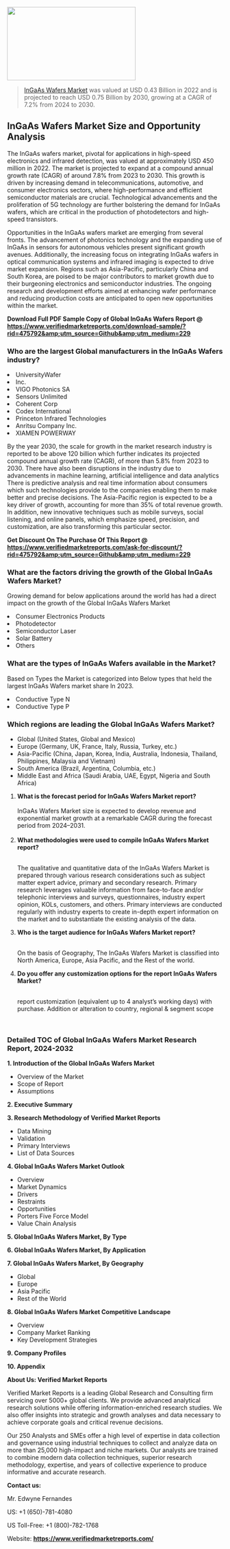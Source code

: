<img src="https://ffe5etoiles.com/wp-content/uploads/2024/12/MST1-300x171.png" alt="" width="300" height="171" class="alignnone size-medium wp-image-20088" /><blockquote><p><p><a href="https://www.verifiedmarketreports.com/download-sample/?rid=475792&utm_source=Github&utm_medium=229" target="_blank">InGaAs Wafers Market</a> was valued at USD 0.43 Billion in 2022 and is projected to reach USD 0.75 Billion by 2030, growing at a CAGR of 7.2% from 2024 to 2030.</p></blockquote><p><h2>InGaAs Wafers Market Size and Opportunity Analysis</h2><p>The InGaAs wafers market, pivotal for applications in high-speed electronics and infrared detection, was valued at approximately USD 450 million in 2022. The market is projected to expand at a compound annual growth rate (CAGR) of around 7.8% from 2023 to 2030. This growth is driven by increasing demand in telecommunications, automotive, and consumer electronics sectors, where high-performance and efficient semiconductor materials are crucial. Technological advancements and the proliferation of 5G technology are further bolstering the demand for InGaAs wafers, which are critical in the production of photodetectors and high-speed transistors.</p><p>Opportunities in the InGaAs wafers market are emerging from several fronts. The advancement of photonics technology and the expanding use of InGaAs in sensors for autonomous vehicles present significant growth avenues. Additionally, the increasing focus on integrating InGaAs wafers in optical communication systems and infrared imaging is expected to drive market expansion. Regions such as Asia-Pacific, particularly China and South Korea, are poised to be major contributors to market growth due to their burgeoning electronics and semiconductor industries. The ongoing research and development efforts aimed at enhancing wafer performance and reducing production costs are anticipated to open new opportunities within the market.</p></p><p class=""><strong>Download Full PDF Sample Copy of Global InGaAs Wafers Report @ <a href="https://www.verifiedmarketreports.com/download-sample/?rid=475792&amp;utm_source=Github&amp;utm_medium=229" target="_blank">https://www.verifiedmarketreports.com/download-sample/?rid=475792&amp;utm_source=Github&amp;utm_medium=229</a></strong></p><h3 id="" class="">Who are the largest Global manufacturers in the InGaAs Wafers industry?</h3><p><li>UniversityWafer </li><li> Inc.</li><li> VIGO Photonics SA</li><li> Sensors Unlimited</li><li> Coherent Corp</li><li> Codex International</li><li> Princeton Infrared Technologies</li><li> Anritsu Company Inc.</li><li> XIAMEN POWERWAY</li></p><div class=""><div class="" dir="" data-message-author-role="" data-message-id="" data-message-model-slug=""><div class=""><div class=""><div class=""><div class="" dir="" data-message-author-role="" data-message-id="" data-message-model-slug=""><div class=""><div class=""><p>By the year 2030, the scale for growth in the market research industry is reported to be above 120 billion which further indicates its projected compound annual growth rate (CAGR), of more than 5.8% from 2023 to 2030. There have also been disruptions in the industry due to advancements in machine learning, artificial intelligence and data analytics There is predictive analysis and real time information about consumers which such technologies provide to the companies enabling them to make better and precise decisions. The Asia-Pacific region is expected to be a key driver of growth, accounting for more than 35% of total revenue growth. In addition, new innovative techniques such as mobile surveys, social listening, and online panels, which emphasize speed, precision, and customization, are also transforming this particular sector.</p><p><strong>Get Discount On The Purchase Of This Report @&nbsp; <a href="https://www.verifiedmarketreports.com/ask-for-discount/?rid=475792&amp;utm_source=Github&amp;utm_medium=229" target="_blank">https://www.verifiedmarketreports.com/ask-for-discount/?rid=475792&amp;utm_source=Github&amp;utm_medium=229</a></strong></p></div></div></div></div></div></div></div></div><h3 id="" class="">What are the factors driving the growth of the Global InGaAs Wafers Market?</h3><p id="" class="">Growing demand for below applications around the world has had a direct impact on the growth of the Global InGaAs Wafers Market</p><p id="" class=""><li>Consumer Electronics Products</li><li> Photodetector</li><li> Semiconductor Laser</li><li> Solar Battery</li><li> Others</li></p><h3 id="" class="">What are the types of InGaAs Wafers available in the Market?</h3><p id="" class="">Based on Types the Market is categorized into Below types that held the largest InGaAs Wafers market share In 2023.</p><p id="" class=""><li>Conductive Type N</li><li> Conductive Type P</li></p><h3 id="" class="">Which regions are leading the Global InGaAs Wafers Market?</h3><ul><li>Global (United States, Global and Mexico)</li><li>Europe (Germany, UK, France, Italy, Russia, Turkey, etc.)</li><li>Asia-Pacific (China, Japan, Korea, India, Australia, Indonesia, Thailand, Philippines, Malaysia and Vietnam)</li><li>South America (Brazil, Argentina, Columbia, etc.)</li><li>Middle East and Africa (Saudi Arabia, UAE, Egypt, Nigeria and South Africa)</li></ul><p><ol><li><strong>What is the forecast period for InGaAs Wafers Market report?<br /></strong><br /><span data-sheets-root="1" data-sheets-value="{&quot;1&quot;:2,&quot;2&quot;:&quot;XXXX size is expected to develop revenue and exponential market growth at a remarkable CAGR during the forecast period from 2024&ndash;2030.&quot;}" data-sheets-userformat="{&quot;2&quot;:12674,&quot;4&quot;:{&quot;1&quot;:2,&quot;2&quot;:16776960},&quot;10&quot;:2,&quot;11&quot;:0,&quot;15&quot;:&quot;Arial&quot;,&quot;16&quot;:12}">InGaAs Wafers Market size is expected to develop revenue and exponential market growth at a remarkable CAGR during the forecast period from 2024&ndash;2031.</span><br /><br /></li><li><strong>What methodologies were used to compile InGaAs Wafers Market report?<br /><br /></strong><p>The qualitative and quantitative data of the&nbsp;InGaAs Wafers Market is prepared through various research considerations such as subject matter expert advice, primary and secondary research. Primary research leverages valuable information from face-to-face and/or telephonic interviews and surveys, questionnaires, industry expert opinion, KOLs, customers, and others. Primary interviews are conducted regularly with industry experts to create in-depth expert information on the market and to substantiate the existing analysis of the data.&nbsp;</p></li><li><strong>Who is the target audience for InGaAs Wafers Market report?<br /><br /></strong><p>On the basis of Geography, The&nbsp;InGaAs Wafers Market is classified into North America, Europe, Asia Pacific, and the Rest of the world.</p></li><li><strong>Do you offer any customization options for the report InGaAs Wafers Market?<br /><br /></strong><p>report customization (equivalent up to 4 analyst&rsquo;s working days) with purchase. Addition or alteration to country, regional &amp; segment scope</p><p>&nbsp;</p></li></ol></p><h3 id="" class="">Detailed TOC of Global InGaAs Wafers Market Research Report, 2024-2032</h3><p id="" class=""><strong>1. Introduction of the Global InGaAs Wafers Market</strong></p><ul><li>Overview of the Market</li><li>Scope of Report</li><li>Assumptions</li></ul><p id="" class=""><strong>2. Executive Summary</strong></p><p id="" class=""><strong>3. Research Methodology of&nbsp;Verified Market Reports</strong></p><ul><li>Data Mining</li><li>Validation</li><li>Primary Interviews</li><li>List of Data Sources</li></ul><p id="" class=""><strong>4. Global InGaAs Wafers Market Outlook</strong></p><ul><li>Overview</li><li>Market Dynamics</li><li>Drivers</li><li>Restraints</li><li>Opportunities</li><li>Porters Five Force Model</li><li>Value Chain Analysis</li></ul><p id="" class=""><strong>5. Global InGaAs Wafers Market, By&nbsp;Type</strong></p><p id="" class=""><strong>6. Global InGaAs Wafers Market, By Application</strong></p><p id="" class=""><strong>7. Global InGaAs Wafers Market, By Geography</strong></p><ul><li>Global</li><li>Europe</li><li>Asia Pacific</li><li>Rest of the World</li></ul><p id="" class=""><strong>8. Global InGaAs Wafers Market Competitive Landscape</strong></p><ul><li>Overview</li><li>Company Market Ranking</li><li>Key Development Strategies</li></ul><p id="" class=""><strong>9. Company Profiles</strong></p><p id="" class=""><strong>10. Appendix</strong></p><p id="" class=""><strong>About Us: Verified Market Reports</strong></p><p id="" class="">Verified Market Reports is a leading Global Research and Consulting firm servicing over 5000+ global clients. We provide advanced analytical research solutions while offering information-enriched research studies. We also offer insights into strategic and growth analyses and data necessary to achieve corporate goals and critical revenue decisions.</p><p id="" class="">Our 250 Analysts and SMEs offer a high level of expertise in data collection and governance using industrial techniques to collect and analyze data on more than 25,000 high-impact and niche markets. Our analysts are trained to combine modern data collection techniques, superior research methodology, expertise, and years of collective experience to produce informative and accurate research.</p><p id="" class=""><strong>Contact us:</strong></p><p id="" class="">Mr. Edwyne Fernandes</p><p id="" class="">US: +1 (650)-781-4080</p><p id="" class="">US Toll-Free: +1 (800)-782-1768</p><p id="" class="">Website: <a target="" data-test-app-aware-link=""><strong>https://www.verifiedmarketreports.com/</strong></a></p>
